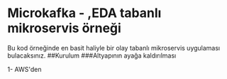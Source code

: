 # Microkafka - ,EDA tabanlı mikroservis örneği

Bu kod örneğinde en basit haliyle bir olay tabanlı mikroservis uygulaması bulacaksınız.
##Kurulum
###Altyapının ayağa kaldırılması

1- AWS'den 
